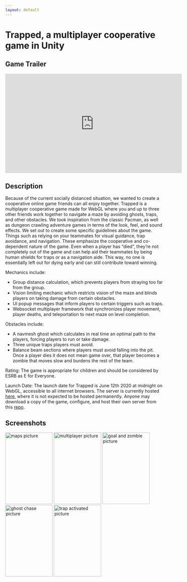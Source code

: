```yaml
---
layout: default
---
```


# Trapped, a multiplayer cooperative game in Unity

## Game Trailer

<iframe width="560" height="315" src="https://www.youtube.com/embed/Q6rf0KTQGeI" frameborder="0" allow="accelerometer; autoplay; encrypted-media; gyroscope; picture-in-picture" allowfullscreen></iframe>

## Description

Because of the current socially distanced situation, we wanted to create a cooperative online game friends can all enjoy together. Trapped is a multiplayer cooperative game made for WebGL where you and up to three other friends work together to navigate a maze by avoiding ghosts, traps, and other obstacles. We took inspiration from the classic Pacman, as well as dungeon crawling adventure games in terms of the look, feel, and sound effects. 
	We set out to create some specific guidelines about the game. Things such as relying on your teammates for visual guidance, trap avoidance, and navigation. These emphasize the cooperative and co-dependent nature of the game. Even when a player has “died”, they’re not completely out of the game and can help aid their teammates by being human shields for traps or as a navigation aide. This way, no one is essentially left out for dying early and can still contribute toward winning.  

Mechanics include:
- Group distance calculation, which prevents players from straying too far from the group. 
- Vision limiting mechanic which restricts vision of the maze and blinds players on taking damage from certain obstacles.
- UI popup messages that inform players to certain triggers such as traps.
- Websocket multiplayer framework that synchronizes player movement, player deaths, and teleportation to next maze on level completion.

Obstacles include:
- A navmesh ghost which calculates in real time an optimal path to the players, forcing players to run or take damage. 
- Three unique traps players must avoid. 
- Balance beam sections where players must avoid falling into the pit.
Once a player dies it does not mean game over, that player becomes a zombie that moves slow and burdens the rest of the team.

Rating: The game is appropriate for children and should be considered by ESRB as E for Everyone.

Launch Date: The launch date for Trapped is June 12th 2020 at midnight on WebGL, accessible to all internet browsers. The server is currently hosted [here](https://lizzy.wiki/trapped/), where it is not expected to be hosted permanently. Anyone may download a copy of the game, configure, and host their own server from this [repo](https://github.com/etcadinfinitum/trapped).



## Screenshots

<img src="{{ site.url }}/static/images/Maps.PNG" alt="maps picture" width="150" height="227">
<img src="{{ site.url }}/static/images/Multiplayer.png" alt="multiplayer picture" width="150" height="227">
<img src="{{ site.url }}/static/images/GoalAndZombie.png" alt="goal and zombie picture" width="150" height="227">
<img src="{{ site.url }}/static/images/GhostChase.png" alt="ghost chase picture" width="150" height="227">
<img src="{{ site.url }}/static/images/TrapActivated.PNG" alt="trap activated picture" width="150" height="227">
